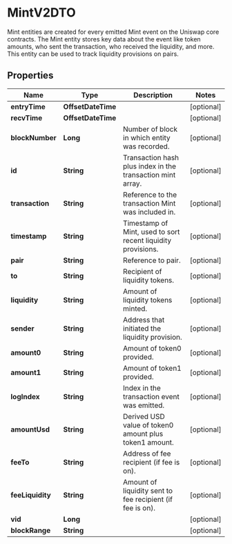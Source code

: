 

# MintV2DTO

Mint entities are created for every emitted Mint event on the Uniswap core contracts. The Mint entity stores key data about the event like token amounts, who sent the transaction, who received the liquidity, and more. This entity can be used to track liquidity provisions on pairs.

## Properties

Name | Type | Description | Notes
------------ | ------------- | ------------- | -------------
**entryTime** | **OffsetDateTime** |  |  [optional]
**recvTime** | **OffsetDateTime** |  |  [optional]
**blockNumber** | **Long** | Number of block in which entity was recorded. |  [optional]
**id** | **String** | Transaction hash plus index in the transaction mint array. |  [optional]
**transaction** | **String** | Reference to the transaction Mint was included in. |  [optional]
**timestamp** | **String** | Timestamp of Mint, used to sort recent liquidity provisions. |  [optional]
**pair** | **String** | Reference to pair. |  [optional]
**to** | **String** | Recipient of liquidity tokens. |  [optional]
**liquidity** | **String** | Amount of liquidity tokens minted. |  [optional]
**sender** | **String** | Address that initiated the liquidity provision. |  [optional]
**amount0** | **String** | Amount of token0 provided. |  [optional]
**amount1** | **String** | Amount of token1 provided. |  [optional]
**logIndex** | **String** | Index in the transaction event was emitted. |  [optional]
**amountUsd** | **String** | Derived USD value of token0 amount plus token1 amount. |  [optional]
**feeTo** | **String** | Address of fee recipient (if fee is on). |  [optional]
**feeLiquidity** | **String** | Amount of liquidity sent to fee recipient (if fee is on). |  [optional]
**vid** | **Long** |  |  [optional]
**blockRange** | **String** |  |  [optional]



